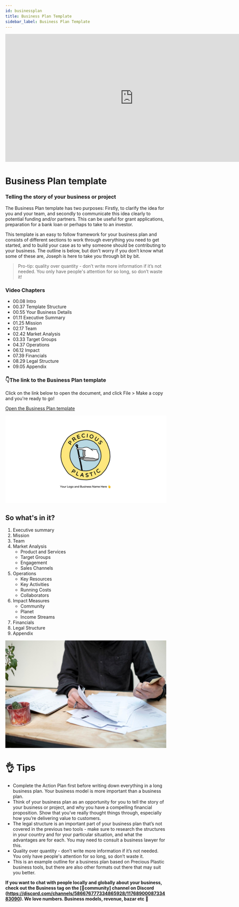 ```yaml
---
id: businessplan
title: Business Plan Template
sidebar_label: Business Plan Template
---
```


<div class="videocontainer">
  <iframe width="800" height="400" src="https://www.youtube.com/embed/IXzcRQNe-hc" frameborder="0" allow="accelerometer; autoplay; encrypted-media; gyroscope; picture-in-picture" allowfullscreen></iframe>
</div>

<style>
:root {
  --highlight: #f7b77b;
  --hover: #f7b77b;
}
</style>

# Business Plan template

<div class="videoChapters">
<div class="videoChaptersMain">

### Telling the story of your business or project

The Business Plan template has two purposes: Firstly, to clarify the idea for you and your team, and secondly to communicate this idea clearly to potential funding and/or partners. This can be useful for grant applications, preparation for a bank loan or perhaps to take to an investor.

This template is an easy to follow framework for your business plan and consists of different sections to work through everything you need to get started, and to build your case as to why someone should be contributing to your business. The outline is below, but don’t worry if you don’t know what some of these are, Joseph is here to take you through bit by bit.

> Pro-tip: quality over quantity - don’t write more information if it’s not needed. You only have people's attention for so long, so don’t waste it!


</div>
<div class="videoChaptersSidebar">

### Video Chapters

- 00.08 Intro
- 00.37 Template Structure
- 00.55 Your Business Details
- 01.11 Executive Summary
- 01.25 Mission
- 02.17 Team
- 02.42 Market Analysis
- 03.33 Target Groups
- 04.37 Operations
- 06.12 Impact
- 07.39 Financials
- 08.29 Legal Structure
- 09.05 Appendix


</div>
</div>

### 👇The link to the Business Plan template

Click on the link below to open the document, and click File > Make a copy and you're ready to go!

[Open the Business Plan template](https://bit.ly/3g0sKUG)

![Business Plan](assets/Business/businessplantemplate.jpg)

## So what's in it?

1. Executive summary
2. Mission
3. Team
4. Market Analysis
    - Product and Services
    - Target Groups
    - Engagement
    - Sales Channels    
5. Operations
    - Key Resources    
    - Key Activities
    - Running Costs
    - Collaborators
6. Impact Measures
    - Community
    - Planet
    - Income Streams
7. Financials
8. Legal Structure
9. Appendix

![Business Plan](assets/Business/businessplan.jpg)

# 👌 Tips

- Complete the Action Plan first before writing down everything in a long business plan. Your business model is more important than a business plan.
- Think of your business plan as an opportunity for you to tell the story of your business or project, and why you have a compelling financial proposition. Show that you’ve really thought things through, especially how you’re delivering value to customers.
- The legal structure is an important part of your business plan that’s not covered in the previous two tools - make sure to research the structures in your country and for your particular situation, and what the advantages are for each. You may need to consult a business lawyer for this.
- Quality over quantity - don’t write more information if it’s not needed. You only have people's attention for so long, so don’t waste it.
- This is an example outline for a business plan based on Precious Plastic business tools, but there are also other formats out there that may suit you better.

<b> If you want to chat with people locally and globally about your business, check out the Business tag on the [🤙community] channel on Discord (https://discord.com/channels/586676777334865928/1176890008733483090). We love numbers. Business models, revenue, bazar etc 🤑</b>